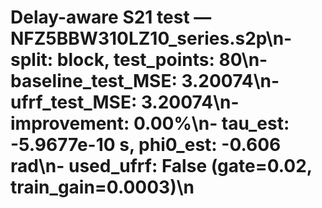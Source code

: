 # Delay-aware S21 test — NFZ5BBW310LZ10_series.s2p\n- split: block, test_points: 80\n- baseline_test_MSE: 3.20074\n- ufrf_test_MSE: 3.20074\n- improvement: 0.00%\n- tau_est: -5.9677e-10 s, phi0_est: -0.606 rad\n- used_ufrf: False (gate=0.02, train_gain=0.0003)\n